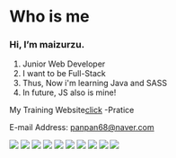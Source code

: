 Who is me
=================

### Hi, I’m maizurzu. 

1. Junior Web Developer
2. I want to be Full-Stack
3. Thus, Now i'm learning Java and SASS
4. In future, JS also is mine!


My Training Website[click](http://xman0922.dothome.co.kr/)
  -Pratice

E-mail Address: panpan68@naver.com


<img src="https://img.shields.io/badge/Visual Studio Code-007ACC?style=flat&logo=OpenJDK&logoColor=white"/> 
<img src="https://img.shields.io/badge/Sass-CC6699?style=for-the-badge&logo=Sass&logoColor=white">  <img src="https://img.shields.io/badge/JavaScript-F7DF1E?style=for-the-badge&logo=JavaScript&logoColor=white">   <img src="https://img.shields.io/badge/JSON-000000?style=for-the-badge&logo=JSON&logoColor=white">   <img src="https://img.shields.io/badge/jQuery-0769AD?style=for-the-badge&logo=jQuery&logoColor=white">  <img src="https://img.shields.io/badge/Bootstrap-7952B3?style=flat&logo=OpenJDK&logoColor=white"/>
<img src="https://img.shields.io/badge/Python-3776AB?style=flat&logo=OpenJDK&logoColor=white"/>

<img src="https://img.shields.io/badge/Eclipse IDE-2C2255?style=flat&logo=OpenJDK&logoColor=white"/> 
<img src="https://img.shields.io/badge/Java-007396?style=flat&logo=OpenJDK&logoColor=white"/>  <img src="https://img.shields.io/badge/Spring-6DB33F?style=flat&logo=OpenJDK&logoColor=white"/> 




